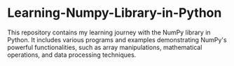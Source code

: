 # Learning-Numpy-Library-in-Python
This repository contains my learning journey with the NumPy library in Python. It includes various programs and examples demonstrating NumPy's powerful functionalities, such as array manipulations, mathematical operations, and data processing techniques.
